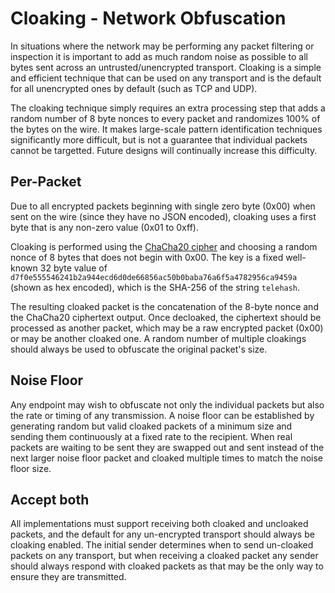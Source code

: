 # Cloaking - Network Obfuscation

In situations where the network may be performing any packet filtering or inspection it is important to add as much random noise as possible to all bytes sent across an untrusted/unencrypted transport. Cloaking is a simple and efficient technique that can be used on any transport and is the default for all unencrypted ones by default (such as TCP and UDP).

The cloaking technique simply requires an extra processing step that adds a random number of 8 byte nonces to every packet and randomizes 100% of the bytes on the wire.  It makes large-scale pattern identification techniques significantly more difficult, but is not a guarantee that individual packets cannot be targetted.  Future designs will continually increase this difficulty.

## Per-Packet

Due to all encrypted packets beginning with single zero byte (0x00) when sent on the wire (since they have no JSON encoded), cloaking uses a first byte that is any non-zero value (0x01 to 0xff).

Cloaking is performed using the [ChaCha20 cipher](http://cr.yp.to/chacha.html) and choosing a random nonce of 8 bytes that does not begin with 0x00. The key is a fixed well-known 32 byte value of `d7f0e555546241b2a944ecd6d0de66856ac50b0baba76a6f5a4782956ca9459a` (shown as hex encoded), which is the SHA-256 of the string `telehash`.

The resulting cloaked packet is the concatenation of the 8-byte nonce and the ChaCha20 ciphertext output.  Once decloaked, the ciphertext should be processed as another packet, which may be a raw encrypted packet (0x00) or may be another cloaked one. A random number of multiple cloakings should always be used to obfuscate the original packet's size.

## Noise Floor

Any endpoint may wish to obfuscate not only the individual packets but also the rate or timing of any transmission.  A noise floor can be established by generating random but valid cloaked packets of a minimum size and sending them continuously at a fixed rate to the recipient.  When real packets are waiting to be sent they are swapped out and sent instead of the next larger noise floor packet and cloaked multiple times to match the noise floor size.

## Accept both

All implementations must support receiving both cloaked and uncloaked packets, and the default for any un-encrypted transport should always be cloaking enabled.  The initial sender determines when to send un-cloaked packets on any transport, but when receiving a cloaked packet any sender should always respond with cloaked packets as that may be the only way to ensure they are transmitted.
